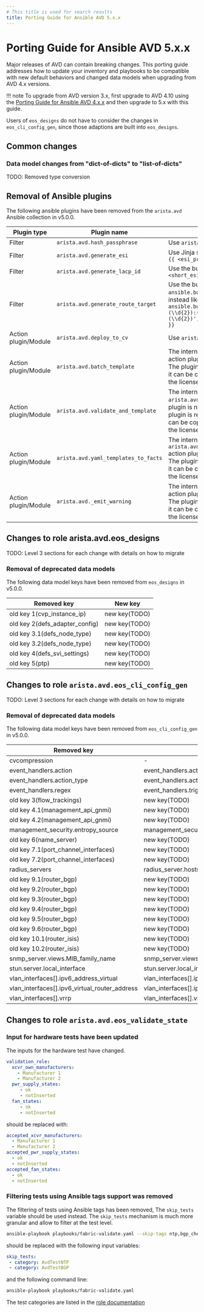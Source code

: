 ```yaml
---
# This title is used for search results
title: Porting Guide for Ansible AVD 5.x.x
---
```

<!--
  ~ Copyright (c) 2024 Arista Networks, Inc.
  ~ Use of this source code is governed by the Apache License 2.0
  ~ that can be found in the LICENSE file.
  -->

# Porting Guide for Ansible AVD 5.x.x

Major releases of AVD can contain breaking changes. This porting guide addresses how to update your inventory
and playbooks to be compatible with new default behaviors and changed data models when upgrading from AVD 4.x versions.

!!! note
    To upgrade from AVD version 3.x, first upgrade to AVD 4.10 using the [Porting Guide for Ansible AVD 4.x.x](https://avd.arista.com/4.10/docs/porting-guides/4.x.x.html)
    and then upgrade to 5.x with this guide.

Users of `eos_designs` do not have to consider the changes in `eos_cli_config_gen`, since those adaptions are
built into `eos_designs`.

## Common changes

### Data model changes from "dict-of-dicts" to "list-of-dicts"

TODO: Removed type conversion

## Removal of Ansible plugins

The following ansible plugins have been removed from the `arista.avd` Ansible collection in v5.0.0.

| Plugin type | Plugin name | Replacement |
| ----------- | ----------- | ----------- |
| Filter | `arista.avd.hash_passphrase` | Use `arista.avd.snmp_hash` instead |
| Filter | `arista.avd.generate_esi` | Use Jinja string concatenation instead like `{{ <esi_prefix> ~ <short_esi> }}` |
| Filter | `arista.avd.generate_lacp_id` | Use the builtin `replace` filter instead like `{{ <short_esi> \| replace(':', '.') }}` |
| Filter | `arista.avd.generate_route_target` | Use the builtin `ansible.builtin.regex_replace` filter instead like `{{ <short_esi> \| ansible.builtin.regex_replace('(\\d{2})(\\d{2}):(\\d{2})(\\d{2}):(\\d{2})(\\d{2})', '\\1:\\2:\\3:\\4:\\5:\\6') }}` |
| Action plugin/Module | `arista.avd.deploy_to_cv` | Use `arista.avd.cv_workflow` instead |
| Action plugin/Module | `arista.avd.batch_template` | The internal `arista.avd.batch_template` action plugin is no longer used by AVD. The plugin is released as open source, so it can be copied and reused according to the license and copyright. |
| Action plugin/Module | `arista.avd.validate_and_template` | The internal `arista.avd.validate_and_template` action plugin is no longer used by AVD. The plugin is released as open source, so it can be copied and reused according to the license and copyright. |
| Action plugin/Module | `arista.avd.yaml_templates_to_facts` | The internal `arista.avd.yaml_templates_to_facts` action plugin is no longer used by AVD. The plugin is released as open source, so it can be copied and reused according to the license and copyright. |
| Action plugin/Module | `arista.avd._emit_warning` | The internal `arista.avd._emit_warning` action plugin is no longer used by AVD. The plugin is released as open source, so it can be copied and reused according to the license and copyright. |

## Changes to role arista.avd.eos_designs

TODO: Level 3 sections for each change with details on how to migrate

### Removal of deprecated data models

The following data model keys have been removed from `eos_designs` in v5.0.0.

| Removed key | New key |
| ----------- | ------- |
| old key 1(cvp_instance_ip) | new key(TODO) |
| old key 2(defs_adapter_config) | new key(TODO) |
| old key 3.1(defs_node_type) | new key(TODO) |
| old key 3.2(defs_node_type) | new key(TODO) |
| old key 4(defs_svi_settings) | new key(TODO) |
| old key 5(ptp) | new key(TODO) |

## Changes to role `arista.avd.eos_cli_config_gen`

TODO: Level 3 sections for each change with details on how to migrate

### Removal of deprecated data models

The following data model keys have been removed from `eos_cli_config_gen` in v5.0.0.

| Removed key | New key |
| ----------- | ------- |
| cvcompression | - |
| event_handlers.action | event_handlers.actions.bash_command |
| event_handlers.action_type | event_handlers.actions |
| event_handlers.regex | event_handlers.trigger_on_logging.regex |
| old key 3(flow_trackings) | new key(TODO) |
| old key 4.1(management_api_gnmi) | new key(TODO) |
| old key 4.2(management_api_gnmi) | new key(TODO) |
| management_security.entropy_source | management_security.entropy_sources |
| old key 6(name_server) | new key(TODO) |
| old key 7.1(port_channel_interfaces) | new key(TODO) |
| old key 7.2(port_channel_interfaces) | new key(TODO) |
| radius_servers | radius_server.hosts |
| old key 9.1(router_bgp) | new key(TODO) |
| old key 9.2(router_bgp) | new key(TODO) |
| old key 9.3(router_bgp) | new key(TODO) |
| old key 9.4(router_bgp) | new key(TODO) |
| old key 9.5(router_bgp) | new key(TODO) |
| old key 9.6(router_bgp) | new key(TODO) |
| old key 10.1(router_isis) | new key(TODO) |
| old key 10.2(router_isis) | new key(TODO) |
| snmp_server.views.MIB_family_name | snmp_server.views.mib_family_name |
| stun.server.local_interface | stun.server.local_interfaces |
| vlan_interfaces[].ipv6_address_virtual | vlan_interfaces[].ipv6_address_virtuals |
| vlan_interfaces[].ipv6_virtual_router_address | vlan_interfaces[].ipv6_virtual_router_addresses |
| vlan_interfaces[].vrrp | vlan_interfaces[].vrrp_ids |

## Changes to role `arista.avd.eos_validate_state`

### Input for hardware tests have been updated

The inputs for the hardware test have changed.

```yaml
validation_role:
  xcvr_own_manufacturers:
    - Manufacturer 1
    - Manufacturer 2
  pwr_supply_states:
     - ok
     - notInserted
  fan_states:
     - ok
     - notInserted
```

should be replaced with:

```yaml
accepted_xcvr_manufacturers:
  - Manufacturer 1
  - Manufacturer 2
accepted_pwr_supply_states:
  - ok
  - notInserted
accepted_fan_states:
  - ok
  - notInserted
```

### Filtering tests using Ansible tags support was removed

The filtering of tests using Ansible tags has been removed, The `skip_tests` variable should be used instead. The `skip_tests` mechanism is much more granular and allow to filter at the test level.

```bash
ansible-playbook playbooks/fabric-validate.yaml --skip-tags ntp,bgp_checks
```

should be replaced with the following input variables:

```yaml
skip_tests:
 - category: AvdTestNTP
 - category: AvdTestBGP
```

and the following command line:

```bash
ansible-playbook playbooks/fabric-validate.yaml
```

The test categories are listed in the [role documentation](../../roles/eos_validate_state/README.md#test-categories)
